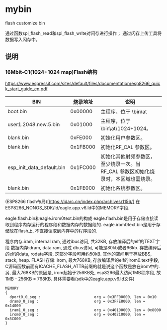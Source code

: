 # mybin
 flash customize bin

 通过函数spi_flash_read和spi_flash_write对闪存进行操作；
 通过闪存上传工具将数据写入闪存中。
 
 
 
## 说明
 
### 16Mbit-C1(1024+1024 map)Flash结构
https://www.espressif.com/sites/default/files/documentation/esp8266_quick_start_guide_cn.pdf

BIN|烧录地址|说明
------------------|---------------|-------------------------------
boot.bin|0x00000|主程序，位于 \bin\at
user1.2048.new.5.bin|0x01000|主程序，位于 \bin\at\1024+1024。
blank.bin|0xFE000|初始化用户参数区。
blank.bin|0x1FB000|初始化RF_CAL 参数区。
esp_init_data_default.bin|0x1FC000|初始化其他射频参数区，至少烧录一次。当 RF_CAL 参数区初始化烧录时，本区域也需烧录。
blank.bin|0x1FE000|初始化系统参数区。

(ESP8266 flash布局)[https://idarc.cn/index.php/archives/1156/]
在ESP8266_NONOS_SDK/ld/eagle.app.v6.ld中的MEMORY字段.

eagle.flash.bin和eagle.irom0text.bin的构成
eagle.flash.bin是用于存储直接读取到程序内存运行的程序段和数据内存的数据段的.
eagle.irom0text.bin是用于存储放在flash上, 不直接读取到内存中的程序段的.

程序内存:iram, internal ram, 通过ibus访问, 共32KB, 存放编译后的elf的TEXT字段
数据内存:dram, data ram, 通过 dbus访问, 可能是80kb或者96kb. 存放编译后的elf的data, rodata字段, 这部分字段可用约50kB. 其他的空间用于存放BBS, stack, heap.
FLASH存储: irom, 最大768KB, 存放编译后的elf的irom0.text字段, C源码函数前面有ICACHE_FLASH_ATTR前缀的就是说这个函数是放在irom中的. 另, 最大768KB的原因是, irom起始于256KB处, esp8266最大访问1MB程序段, 故1MB - 256KB = 768KB.
具体需要看(sdk中的eagle.app.v6.ld文件)

```
MEMORY
{
  dport0_0_seg :                        org = 0x3FF00000, len = 0x10
  dram0_0_seg :                         org = 0x3FFE8000, len = 0x14000
  iram1_0_seg :                         org = 0x40100000, len = 0x8000
  irom0_0_seg :                         org = 0x40210000, len = 0x5C000
}
```


